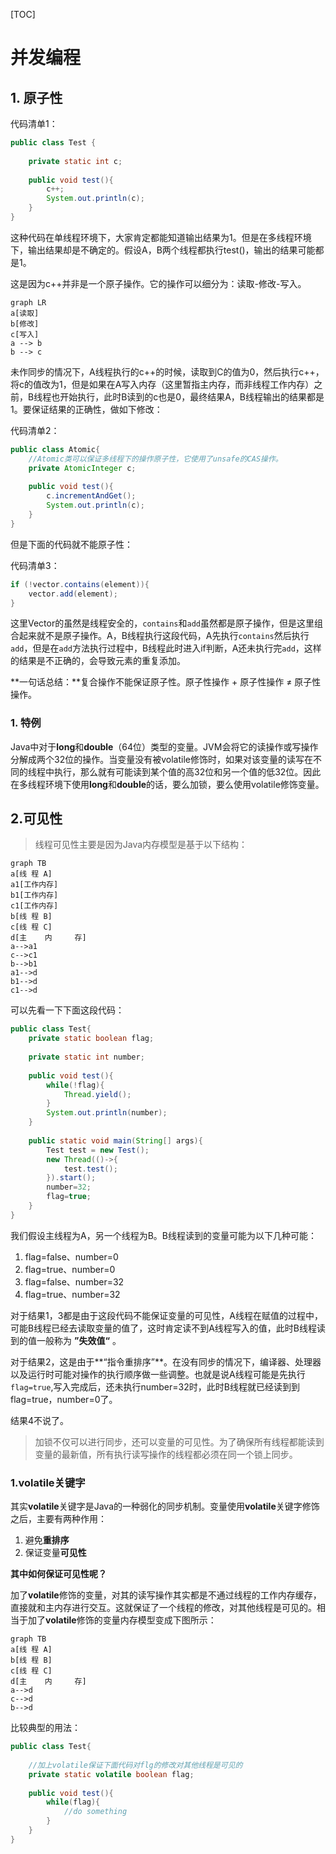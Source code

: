[TOC]

# 并发编程

## 1. 原子性

代码清单1：

```java
public class Test {
    
    private static int c;
    
    public void test(){
        c++;
        System.out.println(c);
    }
}
```

这种代码在单线程环境下，大家肯定都能知道输出结果为1。但是在多线程环境下，输出结果却是不确定的。假设A，B两个线程都执行test()，输出的结果可能都是1。

这是因为c++并非是一个原子操作。它的操作可以细分为：读取-修改-写入。

```mermaid
graph LR
a[读取]
b[修改]
c[写入]
a --> b
b --> c
```

未作同步的情况下，A线程执行的c++的时候，读取到C的值为0，然后执行c++，将c的值改为1，但是如果在A写入内存（这里暂指主内存，而非线程工作内存）之前，B线程也开始执行，此时B读到的c也是0，最终结果A，B线程输出的结果都是1。要保证结果的正确性，做如下修改：

代码清单2：

```java
public class Atomic{
    //Atomic类可以保证多线程下的操作原子性，它使用了unsafe的CAS操作。
    private AtomicInteger c;
    
    public void test(){
        c.incrementAndGet();
        System.out.println(c);
    }
}
```

但是下面的代码就不能原子性：

代码清单3：

```java
if (!vector.contains(element)){
    vector.add(element);
}
```

这里Vector的虽然是线程安全的，`contains`和`add`虽然都是原子操作，但是这里组合起来就不是原子操作。A，B线程执行这段代码，A先执行`contains`然后执行`add`，但是在`add`方法执行过程中，B线程此时进入if判断，A还未执行完`add`，这样的结果是不正确的，会导致元素的重复添加。

**一句话总结：**复合操作不能保证原子性。原子性操作 + 原子性操作 ≠ 原子性操作。

### 1. 特例

Java中对于**long**和**double**（64位）类型的变量。JVM会将它的读操作或写操作分解成两个32位的操作。当变量没有被volatile修饰时，如果对该变量的读写在不同的线程中执行，那么就有可能读到某个值的高32位和另一个值的低32位。因此在多线程环境下使用**long**和**double**的话，要么加锁，要么使用volatile修饰变量。

## 2.可见性

> 线程可见性主要是因为Java内存模型是基于以下结构：

```mermaid
graph TB
a[线 程 A]
a1[工作内存]
b1[工作内存]
c1[工作内存]
b[线 程 B]
c[线 程 C]
d[主    内     存]
a-->a1
c-->c1
b-->b1
a1-->d
b1-->d
c1-->d
```

可以先看一下下面这段代码：

```java
public class Test{
    private static boolean flag;
    
    private static int number;
    
    public void test(){
        while(!flag){
            Thread.yield();
        }
        System.out.println(number);
    }
    
    public static void main(String[] args){
        Test test = new Test();
        new Thread(()->{
            test.test();
        }).start();
        number=32;
        flag=true;
    }
}
```

我们假设主线程为A，另一个线程为B。B线程读到的变量可能为以下几种可能：

1. flag=false、number=0
2. flag=true、number=0
3. flag=false、number=32
4. flag=true、number=32

对于结果1，3都是由于这段代码不能保证变量的可见性，A线程在赋值的过程中，可能B线程已经去读取变量的值了，这时肯定读不到A线程写入的值，此时B线程读到的值一般称为 **”失效值“** 。

对于结果2，这是由于**“指令重排序”**。在没有同步的情况下，编译器、处理器以及运行时可能对操作的执行顺序做一些调整。也就是说A线程可能是先执行`flag=true`,写入完成后，还未执行number=32时，此时B线程就已经读到到flag=true，number=0了。

结果4不说了。

> 加锁不仅可以进行同步，还可以变量的可见性。为了确保所有线程都能读到变量的最新值，所有执行读写操作的线程都必须在同一个锁上同步。

### 1.volatile关键字

其实**volatile**关键字是Java的一种弱化的同步机制。变量使用**volatile**关键字修饰之后，主要有两种作用：

1. 避免**重排序**
2. 保证变量**可见性**

**其中如何保证可见性呢？**

加了**volatile**修饰的变量，对其的读写操作其实都是不通过线程的工作内存缓存，直接就和主内存进行交互。这就保证了一个线程的修改，对其他线程是可见的。相当于加了**volatile**修饰的变量内存模型变成下图所示：

```mermaid
graph TB
a[线 程 A]
b[线 程 B]
c[线 程 C]
d[主    内     存]
a-->d
c-->d
b-->d
```



比较典型的用法：

```java
public class Test{
    
    //加上volatile保证下面代码对flg的修改对其他线程是可见的
    private static volatile boolean flag;
    
    public void test(){
        while(flag){
            //do something
        }
    }
}
```

